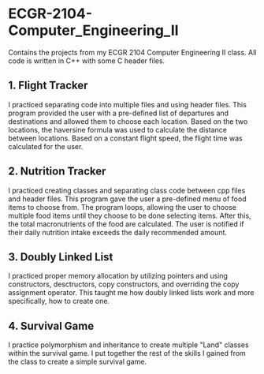 # ECGR-2104-Computer_Engineering_II
Contains the projects from my ECGR 2104 Computer Engineering II class. All code is written in C++ with some C header files.

## 1. Flight Tracker
I practiced separating code into multiple files and using header files. This program provided the user with a pre-defined list of departures and destinations and allowed them to choose each location. Based on the two locations, the haversine formula was used to calculate the distance between locations. Based on a constant flight speed, the flight time was calculated for the user.

## 2. Nutrition Tracker
I practiced creating classes and separating class code between cpp files and header files. This program gave the user a pre-defined menu of food items to choose from. The program loops, allowing the user to choose multiple food items until they choose to be done selecting items. After this, the total macronutrients of the food are calculated. The user is notified if their daily nutrition intake exceeds the daily recommended amount.

## 3. Doubly Linked List
I practiced proper memory allocation by utilizing pointers and using constructors, desctructors, copy constructors, and overriding the copy assignment operator. This taught me how doubly linked lists work and more specifically, how to create one. 

## 4. Survival Game
I practice polymorphism and inheritance to create multiple "Land" classes within the survival game. I put together the rest of the skills I gained from the class to create a simple survival game. 
